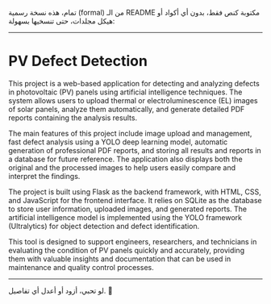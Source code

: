 تمام، هذه نسخة رسمية (formal) من الـ README مكتوبة كنص فقط، بدون أي أكواد أو هيكل مجلدات، حتى تنسخيها بسهولة:

---

# PV Defect Detection

This project is a web-based application for detecting and analyzing defects in photovoltaic (PV) panels using artificial intelligence techniques. The system allows users to upload thermal or electroluminescence (EL) images of solar panels, analyze them automatically, and generate detailed PDF reports containing the analysis results.

The main features of this project include image upload and management, fast defect analysis using a YOLO deep learning model, automatic generation of professional PDF reports, and storing all results and reports in a database for future reference. The application also displays both the original and the processed images to help users easily compare and interpret the findings.

The project is built using Flask as the backend framework, with HTML, CSS, and JavaScript for the frontend interface. It relies on SQLite as the database to store user information, uploaded images, and generated reports. The artificial intelligence model is implemented using the YOLO framework (Ultralytics) for object detection and defect identification.

This tool is designed to support engineers, researchers, and technicians in evaluating the condition of PV panels quickly and accurately, providing them with valuable insights and documentation that can be used in maintenance and quality control processes.

---

لو تحبي، أزود أو أعدل أي تفاصيل. 🌟
